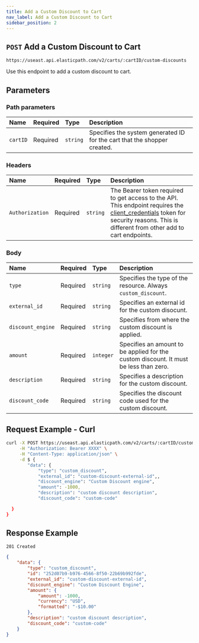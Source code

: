 ```yaml
---
title: Add a Custom Discount to Cart
nav_label: Add a Custom Discount to Cart
sidebar_position: 2
---
```


## `POST` Add a Custom Discount to Cart

```http
https://useast.api.elasticpath.com/v2/carts/:cartID/custom-discounts
```

Use this endpoint to add a custom discount to cart.

## Parameters

### Path parameters

| Name     | Required | Type     | Description                                                              |
|:---------|:---------|:---------|:-------------------------------------------------------------------------|
| `cartID` | Required | `string` | Specifies the system generated ID for the cart that the shopper created. |

### Headers

| Name                      | Required | Type     | Description                                          |
|:--------------------------|:---------|:---------|:-----------------------------------------------------|
| `Authorization`           | Required | `string` | The Bearer token required to get access to the API. This endpoint requires the [client_credentials](/guides/Getting-Started/authentication/Tokens/client-credential-token) token for security reasons. This is different from other add to cart endpoints.  |

### Body

| Name          | Required | Type     | Description                            |
|:--------------|:---------|:---------|:---------------------------------------|
| `type` | Required | `string` | Specifies the type of the resource. Always `custom_discount`. |
| `external_id` | Required | `string` | Specifies an external id for the custom disocunt. |
| `discount_engine` | Required | `string` | Specifies from where the custom discount is applied. |
| `amount`         | Required | `integer` | Specifies an amount to be applied for the custom discount. It must be less than zero. |
| `description`   | Required | `string` | Specifies a description for the custom discount. |
| `discount_code` | Required | `string` | Specifies the discount code used for the custom discount. |

## Request Example - Curl

```bash
curl -X POST https://useast.api.elasticpath.com/v2/carts/:cartID/custom-discounts \
     -H "Authorization: Bearer XXXX" \
     -H "Content-Type: application/json" \
     -d $ {
        "data": {
            "type": "custom_discount",
            "external_id": "custom-discount-external-id",,
            "discount_engine": "Custom Discount engine",
            "amount": -1000,
            "description": "custom discount description",
            "discount_code": "custom-code"

  }
}
```

## Response Example


`201 Created`

```json
{
    "data": {
        "type": "custom_discount",
        "id": "252d07b9-b976-4566-8f50-22b69b992fde",
        "external_id": "custom-discount-external-id",
        "discount_engine": "Custom Discount Engine",
        "amount": {
            "amount": -1000,
            "currency": "USD",
            "formatted": "-$10.00"
        },
        "description": "custom discount description",
        "discount_code": "custom-code"
    }
}
```

